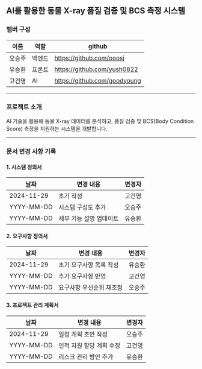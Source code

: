 ## AI를 활용한 동물 X-ray 품질 검증 및 BCS 측정 시스템

### 멤버 구성
|이름|역할|github|
|------|---|---|
|오승주|백엔드|https://github.com/ooosj|
|유승환|프론트|https://github.com/yush0822|
|고건영|AI|https://github.com/goodyoung|

---
### 프로젝트 소개
AI 기술을 활용해 동물 X-ray 데이터를 분석하고, 품질 검증 및 BCS(Body Condition Score) 측정을 지원하는 시스템을 개발합니다.

---

### 문서 변경 사항 기록

#### 1. **시스템 정의서**
| 날짜       | 변경 내용                        | 변경자   |
|------------|----------------------------------|----------|
| 2024-11-29 | 초기 작성                        | 고건영   |
| YYYY-MM-DD | 시스템 구성도 추가               | 오승주   |
| YYYY-MM-DD | 세부 기능 설명 업데이트           | 유승환   |

#### 2. **요구사항 정의서**
| 날짜       | 변경 내용                        | 변경자   |
|------------|----------------------------------|----------|
| 2024-11-29 | 초기 요구사항 목록 작성           | 유승환   |
| YYYY-MM-DD | 추가 요구사항 반영                | 고건영   |
| YYYY-MM-DD | 요구사항 우선순위 재조정          | 오승주   |

#### 3. **프로젝트 관리 계획서**
| 날짜       | 변경 내용                        | 변경자   |
|------------|----------------------------------|----------|
| 2024-11-29 | 일정 계획 초안 작성               | 오승주   |
| YYYY-MM-DD | 인적 자원 할당 계획 수정          | 고건영   |
| YYYY-MM-DD | 리스크 관리 방안 추가             | 유승환   |
